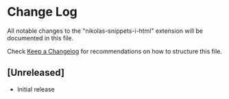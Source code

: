 # Change Log

All notable changes to the "nikolas-snippets-i-html" extension will be documented in this file.

Check [Keep a Changelog](http://keepachangelog.com/) for recommendations on how to structure this file.

## [Unreleased]

- Initial release